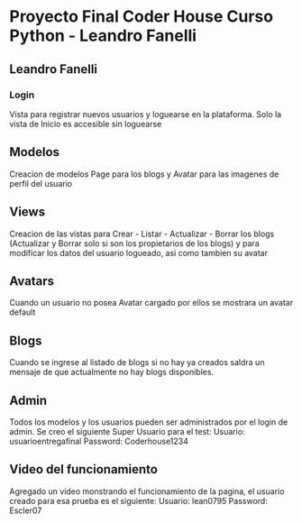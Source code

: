 # Proyecto Final Coder House Curso Python - Leandro Fanelli

## Leandro Fanelli

### Login
Vista para registrar nuevos usuarios y loguearse en la plataforma. Solo la vista de Inicio es accesible sin loguearse

## Modelos
Creacion de modelos Page para los blogs y Avatar para las imagenes de perfil del usuario

## Views
Creacion de las vistas para Crear - Listar - Actualizar - Borrar los blogs (Actualizar y Borrar solo si son los propietarios de los blogs) y para modificar los datos del usuario logueado, asi como tambien su avatar

## Avatars
Cuando un usuario no posea Avatar cargado por ellos se mostrara un avatar default

## Blogs
Cuando se ingrese al listado de blogs si no hay ya creados saldra un mensaje de que actualmente no hay blogs disponibles.

## Admin
Todos los modelos y los usuarios pueden ser administrados por el login de admin. 
Se creo el siguiente Super Usuario para el test:
Usuario: usuarioentregafinal
Password: Coderhouse1234

## Video del funcionamiento
Agregado un video monstrando el funcionamiento de la pagina, el usuario creado para esa prueba es el siguiente:
Usuario: lean0795
Password: Escler07
